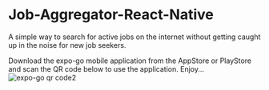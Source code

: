 # Job-Aggregator-React-Native
A simple way to search for active jobs on the internet without getting caught up
in the noise for new job seekers.

Download the expo-go mobile application from the AppStore or PlayStore and scan the QR code below to use the application. Enjoy...![expo-go qr code2](https://user-images.githubusercontent.com/66232758/227603993-4ebc16bf-242d-4ffc-8564-80c290790772.PNG)
